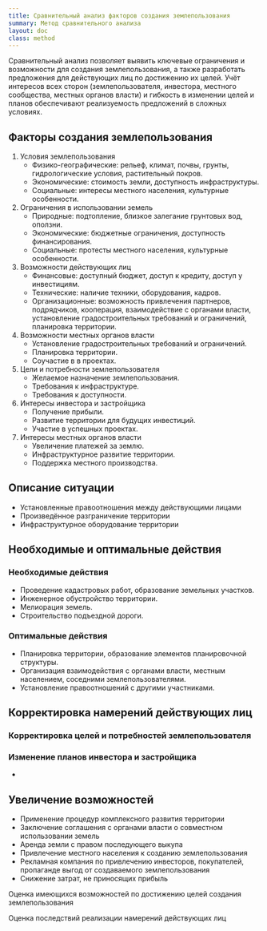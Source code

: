 ```yaml
---
title: Сравнительный анализ факторов создания землепользования
summary: Метод сравнительного анализа 
layout: doc
class: method
---
```

Сравнительный анализ позволяет выявить ключевые ограничения и возможности для создания землепользования, а также разработать предложения для действующих лиц по достижению их целей. Учёт интересов всех сторон (землепользователя, инвестора, местного сообщества, местных органов власти) и гибкость в изменении целей и планов обеспечивают реализуемость предложений в сложных условиях.

## Факторы создания землепользования

1. Условия землепользования
   - Физико-географические: рельеф, климат, почвы, грунты, гидрологические условия, растительный покров.
   - Экономические: стоимость земли, доступность инфраструктуры.
   - Социальные: интересы местного населения, культурные особенности.
2. Ограничения в использовании земель 
   - Природные: подтопление, близкое залегание грунтовых вод, оползни.
   - Экономические: бюджетные ограничения, доступность финансирования.
   - Социальные: протесты местного населения, культурные особенности.
3. Возможности действующих лиц
   - Финансовые: доступный бюджет, доступ к кредиту, доступ у инвестициям.
   - Технические: наличие техники, оборудования, кадров.
   - Организационные: возможность привлечения партнеров, подрядчиков, кооперация, взаимодействие с органами власти, установление градостроительных требований и ограничений, планировка территории.
4. Возможности местных органов власти
   - Установление градостроительных требований и ограничений.
   - Планировка территории.
   - Соучастие в в проектах.
5. Цели и потребности землепользователя
   - Желаемое назначение землепользования.
   - Требования к инфраструктуре.
   - Требования к доступности.
6. Интересы инвестора и застройщика
   - Получение прибыли.
   - Развитие территории для будущих инвестиций.
   - Участие в успешных проектах.
7. Интересы местных органов власти
   - Увеличение платежей за землю.
   - Инфраструктурное развитие территории.
   - Поддержка местного производства.

## Описание ситуации

- Установленные правоотношения между действующими лицами
- Произведённое разграничение территории
- Инфраструктурное оборудование территории

## Необходимые и оптимальные действия

### Необходимые действия

- Проведение кадастровых работ, образование земельных участков.
- Инженерное обустройство территории.
- Мелиорация земель.
- Строительство подъездной дороги.

### Оптимальные действия

- Планировка территории, образование элементов планировочной структуры.
- Организация взаимодействия с органами власти, местным населением, соседними землепользователями.
- Установление правоотношений с другими участниками.

## Корректировка намерений действующих лиц

### Корректировка целей и потребностей землепользователя

### Изменение планов инвестора и застройщика

- 

## Увеличение возможностей

- Применение процедур комплексного развития территории
- Заключение соглашения с органами власти о совместном использовании земель
- Аренда земли с правом последующего выкупа
- Привлечение  местного населения к созданию землепользования
- Рекламная компания по привлечению инвесторов, покупателей, пропаганде выгод от создаваемого землепользования
- Снижение затрат, не приносящих прибыль

Оценка имеющихся возможностей по достижению целей создания землепользования

Оценка последствий реализации намерений действующих лиц